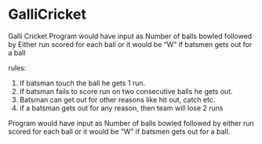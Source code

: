 # GalliCricket
Galli Cricket Program would have input as Number of balls bowled followed by  Either run scored for each ball or it would be “W” if batsmen gets out for a ball

rules:

 1. If batsman touch the ball he gets 1 run.
 2. If batsman fails to score run on two consecutive balls he gets out.
 3. Batsman can get out for other reasons like hit out, catch etc.
 4. if a batsman gets out for any reason, then team will lose 2 runs   
  
Program would have input as Number of balls bowled followed by either run scored for each ball or it would be “W” if batsmen gets out for a ball. 

